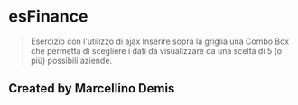 # esFinance
> Esercizio con l'utilizzo di ajax
> Inserire sopra la griglia una Combo Box che permetta di scegliere i dati da visualizzare 
> da una scelta di 5 (o più) possibili aziende.

## Created by Marcellino Demis

